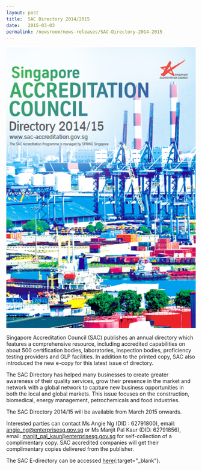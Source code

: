 ```yaml
---
layout: post
title:  SAC Directory 2014/2015
date:   2015-03-03
permalink: /newsroom/news-releases/SAC-Directory-2014-2015
---
```


![sac-directory](/images/press-release/documents/SAC-Directory-2014-2015.png)

Singapore Accreditation Council (SAC) publishes an annual directory which features a comprehensive resource, including accredited capabilities on about 500 certification bodies, laboratories, inspection bodies, proficiency testing providers and GLP facilities. In addition to the printed copy, SAC also introduced the new e-copy for this latest issue of directory.

The SAC Directory has helped many businesses to create greater awareness of their quality services, grow their presence in the market and network with a global network to capture new business opportunities in both the local and global markets. This issue focuses on the construction, biomedical, energy management, petrochemicals and food industries.
 
The SAC Directory 2014/15 will be available from March 2015 onwards.
 
Interested parties can contact Ms Angie Ng (DID : 62791800), email: <angie_ng@enterprisesg.gov.sg> or Ms Manjit Pal Kaur (DID: 62791856), email: <manjit_pal_kaur@enterprisesg.gov.sg> for self-collection of a complimentary copy. SAC accredited companies will get their complimentary copies delivered from the publisher.
  
The SAC E-directory can be accessed [here](http://www.multinine.com.sg/SAC14-Flipbook/index.html){:target="_blank"}.

